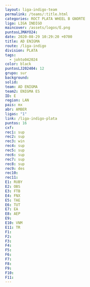```yaml
---
layout: liga-indigo-team
permalink: /teams/:title.html
categories: ROCT PLATA WHEEL B GNORTE
liga: LIGA INDIGO
maincover: /assets/logos/E.png
puntosLJMAYO24: 
date: 2020-08-29 10:29:20 +0700
title: AD ENIGMA
route: /liga-indigo
division: PLATA
tags:
  - johto042024
color: black
puntosLJ202404: 12
grupo: sur
background: 
solid: 
team: AD ENIGMA
team2: ENIGMA ES
ID: E
region: LAN
pais: mx
abr: AMBER
ligas: "1"
link: /liga-indigo-plata
puntos: 16
cxf: 
rec1: sup
rec2: sup
rec3: win
rec4: sup
rec5: sup
rec6: sup
rec7: sup
rec8: sup
rec9: des
rec10: 
rec11: 
E1: RUBY
E2: OBS
E3: FTB
E4: FNX
E5: TAE
E6: TUT
E7: EA
E8: AEP
E9: 
E10: VNM
E11: TR
F1: 
F2: 
F3: 
F4: 
F5: 
F6: 
F7: 
F8: 
F9: 
F10: 
F11:
---
```

